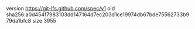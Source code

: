 version https://git-lfs.github.com/spec/v1
oid sha256:a0d454f7983103dd147164d7ec203d1ce19974db67bde75562733b979da1bfc8
size 3955

